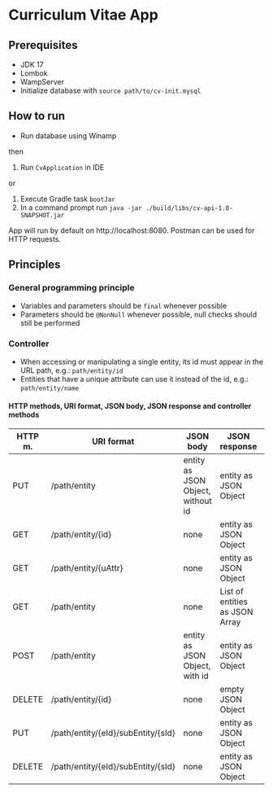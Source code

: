 # Curriculum Vitae App

## Prerequisites

- JDK 17
- Lombok
- WampServer
- Initialize database with `source path/to/cv-init.mysql`

## How to run

- Run database using Winamp

then

1. Run `CvApplication` in IDE

or
1. Execute Gradle task `bootJar`
2. In a command prompt run `java -jar ./build/libs/cv-api-1.0-SNAPSHOT.jar`

App will run by default on http://localhost:8080. Postman can be used for HTTP requests.

## Principles

### General programming principle

- Variables and parameters should be `final` whenever possible
- Parameters should be `@NonNull` whenever possible, null checks should still be performed

### Controller

- When accessing or manipulating a single entity, its id must appear in the URL path, e.g.: `path/entity/id`
- Entities that have a unique attribute can use it instead of the id, e.g.: `path/entity/name`

#### HTTP methods, URI format, JSON body, JSON response and controller methods

| HTTP m. | URI format                         | JSON body                         | JSON response                  | Controller method                   |
|---------|------------------------------------|-----------------------------------|--------------------------------|-------------------------------------|
| PUT     | /path/entity                       | entity as JSON Object, without id | entity as JSON Object          | create(String jsonEntity)           |
| GET     | /path/entity/{id}                  | none                              | entity as JSON Object          | read(String query) or read(Long id) |
| GET     | /path/entity/{uAttr}               | none                              | entity as JSON Object          | read(String query)                  |
| GET     | /path/entity                       | none                              | List of entities as JSON Array | read()                              |
| POST    | /path/entity                       | entity as JSON Object, with id    | entity as JSON Object          | update(String jsonEntry)            |
| DELETE  | /path/entity/{id}                  | none                              | empty JSON Object              | delete(Long id)                     |
| PUT     | /path/entity/{eId}/subEntity/{sId} | none                              | entity as JSON Object          | addSubEntity(Long eId, Long sId)    |
| DELETE  | /path/entity/{eId}/subEntity/{sId} | none                              | entity as JSON Object          | removeSubEntity(Long eId, Long sId) |
